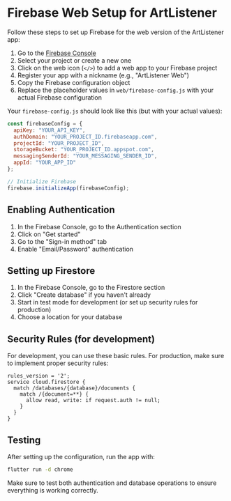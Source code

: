 # Firebase Web Setup for ArtListener

Follow these steps to set up Firebase for the web version of the ArtListener app:

1. Go to the [Firebase Console](https://console.firebase.google.com/)
2. Select your project or create a new one
3. Click on the web icon (`</>`) to add a web app to your Firebase project
4. Register your app with a nickname (e.g., "ArtListener Web")
5. Copy the Firebase configuration object
6. Replace the placeholder values in `web/firebase-config.js` with your actual Firebase configuration

Your `firebase-config.js` should look like this (but with your actual values):

```javascript
const firebaseConfig = {
  apiKey: "YOUR_API_KEY",
  authDomain: "YOUR_PROJECT_ID.firebaseapp.com",
  projectId: "YOUR_PROJECT_ID",
  storageBucket: "YOUR_PROJECT_ID.appspot.com",
  messagingSenderId: "YOUR_MESSAGING_SENDER_ID",
  appId: "YOUR_APP_ID"
};

// Initialize Firebase
firebase.initializeApp(firebaseConfig);
```

## Enabling Authentication

1. In the Firebase Console, go to the Authentication section
2. Click on "Get started"
3. Go to the "Sign-in method" tab
4. Enable "Email/Password" authentication

## Setting up Firestore

1. In the Firebase Console, go to the Firestore section
2. Click "Create database" if you haven't already
3. Start in test mode for development (or set up security rules for production)
4. Choose a location for your database

## Security Rules (for development)

For development, you can use these basic rules. For production, make sure to implement proper security rules:

```
rules_version = '2';
service cloud.firestore {
  match /databases/{database}/documents {
    match /{document=**} {
      allow read, write: if request.auth != null;
    }
  }
}
```

## Testing

After setting up the configuration, run the app with:

```bash
flutter run -d chrome
```

Make sure to test both authentication and database operations to ensure everything is working correctly.

